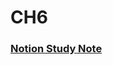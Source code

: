 <H1> CH6 </H1>

### [Notion Study Note](https://www.notion.so/CH6-82321aefc73449c78e2e9fdf050bc8c5)
